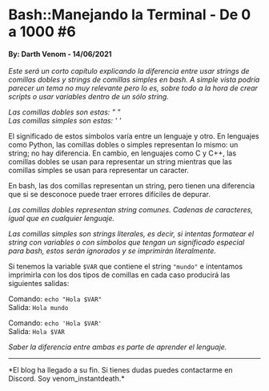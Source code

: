 # Bash::Manejando la Terminal - De 0 a 1000 #6
<b>By: Darth Venom - 14/06/2021</b>
<br>
<br>
*Este será un corto capítulo explicando la diferencia entre usar strings de comillas dobles y strings de comillas simples en bash. A simple vista podría parecer un tema no muy relevante pero lo es, sobre todo a la hora de crear scripts o usar variables dentro de un sólo string.*

*Las comillas dobles son estas: " "<br>*
*Las comillas simples son estas: ' '*<br>

El significado de estos símbolos varía entre un lenguaje y otro. En lenguajes como Python, las comillas dobles o simples representan lo mismo: un string; no hay diferencia. En cambio, en lenguajes como C y C++, las comillas dobles se usan para representar un string mientras que las comillas simples se usan para representar un caracter.

En bash, las dos comillas representan un string, pero tienen una diferencia que si se desconoce puede traer errores difíciles de depurar.

*Las comillas dobles representan string comunes. Cadenas de caracteres, igual que en cualquier lenguaje.*

*Las comillas simples son strings literales, es decir, si intentas formatear el string con variables o con símbolos que tengan un significado especial para bash, estos serán ignorados y se imprimirán literalmente.*

Si tenemos la variable `$VAR` que contiene el string `"mundo"` e intentamos imprimirla con los dos tipos de comillas en cada caso producirá las siguientes salidas:

Comando: `echo "Hola $VAR"`<br>
Salida: `Hola mundo`<br>

Comando: `echo 'Hola $VAR'`<br>
Salida: `Hola $VAR`<br>

*Saber la diferencia entre ambas es parte de aprender el lenguaje.*
<br>
<hr>
*El blog ha llegado a su fin. Si tienes dudas puedes contactarme en Discord. Soy venom_instantdeath.*
